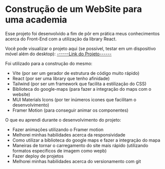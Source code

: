 # Construção de um WebSite para uma academia

Esse projeto foi desenvolvido a fim de pôr em prática meus conhecimentos acerca do Front-End com a utilização da library React.

Você pode visualizar o projeto aqui (se possível, testar em um dispositivo móvel além do desktop): <a href="https://proj-academia.vercel.app" target="_blank">------Link do Projeto------</a>

Foi utilizado para a construção do mesmo:
- Vite (por ser um gerador de estrutura de código muito rápido)
- React (por ser uma library que tenho afinidade)
- Tailwind (por ser um framework que facilita a estilização do CSS)
- Biblioteca do google-maps (para fazer a integração do maps com o website)
- MUI Materials Icons (por ter inúmeros icones que facilitam o desenvolvimento)
- Framer Motion (para conseguir animar os componentes)

O que eu aprendi durante o desenvolvimento do projeto:
- Fazer animações utilizando o Framer motion
- Melhorei minhas habilidades acerca da responsividade
- Como utilizar a biblioteca do google maps e fazer a integração do mapa
- Maneiras de tornar o carregamento do site mais rápido (utilizando formatos especificos de imagem como wepb)
- Fazer deploy de projetos
- Melhorei minhas habilidades acerca do versionamento com git
